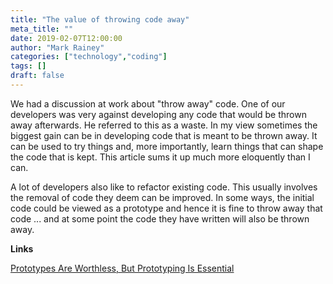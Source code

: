 ```yaml
---
title: "The value of throwing code away"
meta_title: ""
date: 2019-02-07T12:00:00
author: "Mark Rainey"
categories: ["technology","coding"]
tags: []
draft: false
---
```

We had a discussion at work about "throw away" code. One of our developers was very against developing any code that would be thrown away afterwards. He referred to this as a waste. In my view sometimes the biggest gain can be in developing code that is meant to be thrown away. It can be used to try things and, more importantly, learn things that can shape the code that is kept. This article sums it up much more eloquently than I can.

A lot of developers also like to refactor existing code. This usually involves the removal of code they deem can be improved. In some ways, the initial code could be viewed as a prototype and hence it is fine to throw away that code ... and at some point the code they have written will also be thrown away.

__Links__

[Prototypes Are Worthless, But Prototyping Is Essential](https://www.bennadel.com/blog/3570-prototypes-are-worthless-but-prototyping-is-essential.htm)
